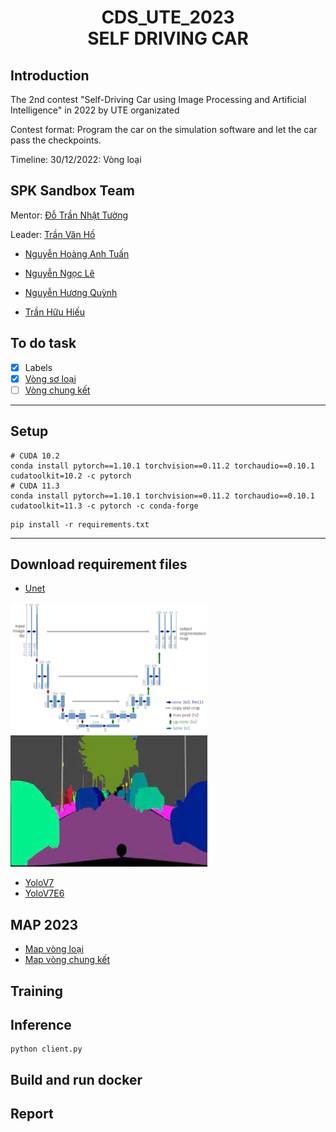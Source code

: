 <h1><center> CDS_UTE_2023 <br> SELF DRIVING CAR</center></h1>

## Introduction
The 2nd contest "Self-Driving Car using Image Processing and Artificial Intelligence" in 2022 by UTE organizated

Contest format: Program the car on the simulation software and let the car pass the checkpoints.

Timeline: 
    30/12/2022: Vòng loại

## SPK Sandbox Team
Mentor: [Đỗ Trần Nhật Tường](https://github.com/dotrannhattuong)

Leader: [Trần Văn Hồ ](https://github.com/tranvanhospk)

- [Nguyễn Hoàng Anh Tuấn](https://github.com/aTunass) 

- [Nguyễn Ngọc Lê](https://github.com/lenguyen45911)

- [Nguyễn Hương Quỳnh](https://github.com/nguyenhuongquynh2607)

- [Trần Hữu Hiếu](https://github.com/HieuTran2019)
 

## To do task 
- [x] Labels 
- [x] [Vòng sơ loại](https://github.com/dotrannhattuong/CDS_UTE_2023/blob/main/client_vong_loai.py)
- [ ] [Vòng chung kết](https://github.com/dotrannhattuong/CDS_UTE_2023/blob/main/client_vong_chung_ket.py)
---

## Setup
```
# CUDA 10.2
conda install pytorch==1.10.1 torchvision==0.11.2 torchaudio==0.10.1 cudatoolkit=10.2 -c pytorch
# CUDA 11.3
conda install pytorch==1.10.1 torchvision==0.11.2 torchaudio==0.10.1 cudatoolkit=11.3 -c pytorch -c conda-forge
```
```
pip install -r requirements.txt
```

---
## Download requirement files
- [Unet](https://drive.google.com/file/d/1G91QEeZAHvvWGLhc3EIihxguBDojcn3d/view?usp=sharing)

<img src="notebook/images/model.png"><img src="notebook/images/out.png">

- [YoloV7](https://drive.google.com/file/d/1W7X1wCmOWigCbGJMqf-7FFC0acj0knrv/view?usp=sharing)
- [YoloV7E6]()

## MAP 2023
- [Map vòng loại]()
- [Map vòng chung kết]()
## Training


## Inference
```
python client.py
```

## Build and run docker


## Report

